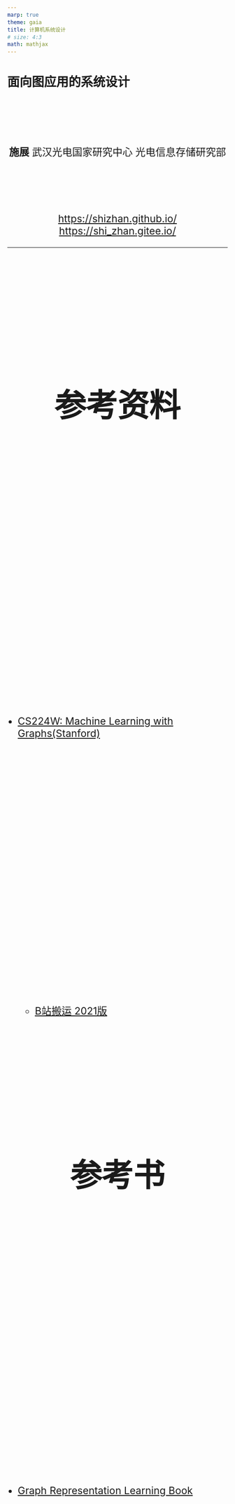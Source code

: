 ```yaml
---
marp: true
theme: gaia
title: 计算机系统设计
# size: 4:3
math: mathjax
---
```


# 面向图应用的系统设计

<!-- _class: lead -->

**施展**
武汉光电国家研究中心
光电信息存储研究部

<https://shizhan.github.io/>
<https://shi_zhan.gitee.io/>

---

## 参考资料

- [CS224W: Machine Learning with Graphs(Stanford)](http://web.stanford.edu/class/cs224w/)
  - [B站搬运 2021版](https://www.bilibili.com/video/BV18FNQeYEzz/)

## 参考书

- [Graph Representation Learning Book](https://www.cs.mcgill.ca/~wlh/grl_book/)
- [Network Science](http://networksciencebook.com/)
- [Networks, Crowds, and Markets:
Reasoning About a Highly Connected World](https://www.cs.cornell.edu/home/kleinber/networks-book/)

---

## 内容大纲

![bg right h:300](images/course-barcode.png)

<!-- paginate: true -->

- 影响深远的**图应用**
- 追求高效的**图系统**
- **表示学习**与随机游走
- **知识图谱**
- 大语言模型和知识图谱
- 实践作业

---

## 影响深远的图应用

<style scoped>
  h2 {
    padding-top: 200px;
    text-align: center;
    font-size: 72px;
  }
</style>

---

## 图有着广泛的应用

<style scoped>
  h2 {
    padding-top: 260px;
    text-align: center;
  }
</style>
![bg fit](images/graph-app-1.jpg)

<!-- 首先当然要了解一下这类系统服务的对象，请大家想一想身旁的图数据相关应用都有哪些？不拘泥于几年前课堂上所学的最短路径算法 -->

---

![bg fit](images/graphs-are-everywhere.jpg)

---

## 经典图应用

<style scoped>
  li {
    font-size: 18px;
  }
  p {
    font-size: 36px;
    text-align: center;
  }
</style>

![h:300](images/shortest-path.jpg) ![h:300](images/pagerank.webp)

最短路径、网页排名

- [Stanford Network Analysis Project](http://snap.stanford.edu/)
- [The Stony Brook Algorithm Repository](https://www.algorist.com/algorist.html)
- [The Network Data Repository with Interactive Graph Analytics and Visualization](https://networkrepository.com/)

---

## 经典图应用及算法

<style scoped>
  li {
    font-size: 18px;
  }
  p {
    font-size: 36px;
    text-align: center;
  }
</style>

![h:300](images/example-sssp-parallel-bfs-in-pregel-l.jpg) ![h:300](images/pagerank-pregel.jpg) ![h:300](images/pagerank-result.jpg)

最短路径、网页排名

- [Malewicz G, Austern M H, Bik A J C et al. **Pregel: A System for Large-Scale Graph Processing**. SIGMOD 2010.](https://dl.acm.org/doi/10.1145/1807167.1807184)

---

## 图应用的发展

- **电信欺诈**——异常模式侦测
- **金融欺诈**——动态图分析

---

### 异常模式侦测

![h:450](images/Telecom-Fraud.png)

---

#### 人工提取属性

```SQL
源电话拨打过电话的联系人的总数目
源电话拨打目标圈的总通话次数
源电话拨打目标圈的总通话时长
源电话拨打目标圈的平均通话时长
源电话拨打目标圈的平均通话次数
源电话与每个目标圈的联系人平均通话的活跃天数
目标圈内有回拨源电话的联系人的总数
目标圈内回拨源电话的总通话个数
目标圈内回拨源电话的平均回拨通话时长
...
```

---

### 动态图分析

<style scoped>
  li {
    font-size: 27px;
  }
</style>

![bg right w:500](images/evolving-graph-apps.png)

- 动态图不仅规模巨大，其拓扑结构亦持续变化
  - Facebook: 月活跃用户达25亿
  - Twitter: 每天500亿条推文被发送
  - 淘宝: 每秒54.4万笔订单被创建
- 分析目标
  - 复盘各时状态
  - 找出演化趋势

---

![bg fit](images/fund-tracking.png)

---

## 追求高效的图系统

<style scoped>
  h2 {
    padding-top: 200px;
    text-align: center;
    font-size: 72px;
  }
</style>

---

## 经典图系统

<style scoped>
  li {
    font-size: 18px;
  }
  p {
    font-size: 20px;
    text-align: center;
  }
</style>

![h:400](images/vertex-computing.png)

[Malewicz G, Austern M H, Bik A J C et al. **Pregel: A System for Large-Scale Graph Processing**. SIGMOD 2010.](https://dl.acm.org/doi/10.1145/1807167.1807184)

---

<style scoped>
  p {
    padding-top: 620px;
    font-size: 20px;
    text-align: center;
  }
</style>

![bg](images/spark-arch.png)

[Apache Spark - A Unified engine for large-scale data analytics](https://spark.apache.org/docs/latest/index.html)

<!-- 正如知名的Hadoop系统，其实是MapReduce框架的开源实现，其上构建的Spark GraphX也是Pregel的重视复现 -->

---

![bg fit](images/spark-graphx-property_graph.png)

<!-- 系统内以属性图的形式，通过规范化的编程框架来实现复杂的图应用 -->

---

![bg fit](images/spark-graphx-app.gif)

<!-- 比方说这个用来找寻维基百科热门社区的应用，里面就包含了两路并行的图分析过程 -->

---

![h:340](images/graphlab-consistency-model.jpg) ![h:340](images/graphlab-framework.jpg)

[The Story of GraphLab – From Scaling Machine Learning to Shaping Graph Systems Research (VLDB 2023 Test-of-time Award Talk)](https://www.vldb.org/pvldb/vol16/p4138-gonzalez.pdf)

<!-- 作为高校的科研成果，GraphLab则更强调处理的范式，结合Pregel的顶点中心计算框架，提出了GAS模型 -->

---

![bg fit](images/neo4j-intro.png)

<!-- 专攻图数据处理的系统，还专门分支出了一个门类，如今被归类为一种NoSQL的图数据库，曾经风光一时，但是其中最具标志意义的创业公司Neo4j的发展却颇为坎坷，最近倒是又有新的契机闪过，即KG与LLM的合作 -->

---

## 回顾经典系统结构

![bg right fit](images/text-book.jpg)

- 并行结构
  - 指令级、线程级、数据级、请求级
- 层次存储
  - 缓存、内存、外存

<!-- 为了深入认识这些图处理系统背后的设计方法，有必要回顾一下我们以往学习的计算机系统相关知识 -->

---

### 并行结构

<style scoped>
  h3 {
    padding-top: 500px;
  }
  p {
    font-size: 18px;
  }
</style>

![bg fit](images/Massively-parallel-processing.webp)

[Computer Architecture A Quantitative Approach 6th Edition](https://www.elsevier.com/books/computer-architecture/hennessy/978-0-12-811905-1), Chapter 4, 5.

<!-- 这就是一个典型的并行处理结构，试问其并行任务工作在什么级别呢？ -->

---

### 层次存储

<style scoped>
  h3 {
    padding-top: 500px;
  }
  p {
    font-size: 18px;
  }
</style>

![bg fit](images/MemoryHierarchy.png)

[Computer Architecture A Quantitative Approach 6th Edition](https://www.elsevier.com/books/computer-architecture/hennessy/978-0-12-811905-1), Chapter 2.

<!-- 这里则是一个典型的层次存储结构，试问其出现的动机又是什么呢？ -->

---

## 图应用访存特点

- 偏斜性
- 随机性

<!-- 趁着刚刚重温了相关概念，这里审视一下目标应用的特点，首先点个题，图应用最突出的存储器访问特点在于这两者：偏斜性和随机性，两者分别是分布式处理和分层存储架构的大敌 -->

---

### 偏斜性

<style scoped>
  li {
    font-size: 18px;
  }
</style>

![h:350](images/power-law-internet.jpg) ![h:300](images/power-law-twitter.jpg)

- [Faloutsos M, Faloutsos P, Faloutsos C. On power-law relationships of the Internet topology. SIGCOMM 1999.](https://dl.acm.org/doi/10.1145/316188.316229)
- [Gonzalez J E, Low Y, Gu H et al. PowerGraph: distributed graph-parallel computation on natural graphs. OSDI 2012.](https://www.usenix.org/system/files/conference/osdi12/osdi12-final-167.pdf)

---

#### SNAP真实图数据集

<style scoped>
  h5 {
    font-style: italic;
  }
  th {
    font-size: 20px;
  }
  td {
    font-size: 16px;
  }
</style>

|Name|Type|Nodes|Edges|Communities|Description|
|:-|:-|-:|-:|-:|:-|
|[com-LiveJournal](http://snap.stanford.edu/data/com-LiveJournal.html)|Undirected, Communities|3,997,962|34,681,189|287,512|LiveJournal online social network|
|[com-Friendster](http://snap.stanford.edu/data/com-Friendster.html)|Undirected, Communities|65,608,366|1,806,067,135|957,154|Friendster online social network|
|[com-Orkut](http://snap.stanford.edu/data/com-Orkut.html)|Undirected, Communities|3,072,441|117,185,083|6,288,363|Orkut online social network|
|[com-Youtube](http://snap.stanford.edu/data/com-Youtube.html)|Undirected, Communities|1,134,890|2,987,624|8,385|Youtube online social network|
|[com-DBLP](http://snap.stanford.edu/data/com-DBLP.html)|Undirected, Communities|317,080|1,049,866|13,477|DBLP collaboration network|
|[com-Amazon](http://snap.stanford.edu/data/com-Amazon.html)|Undirected, Communities|334,863|925,872|75,149|Amazon product network|
|[email-Eu-core](http://snap.stanford.edu/data/email-Eu-core.html)|Directed, Communities|1,005|25,571|42|E-mail network|
|[wiki-topcats](http://snap.stanford.edu/data/wiki-topcats.html)|Directed, Communities|1,791,489|28,511,807|17,364|Wikipedia hyperlinks|

#### 统计度分布

```bash
grep -v "^#" com-amazon.ungraph.txt | awk '{print $1"\n"$2}' | sort -n | uniq -c
```

---

### 随机性

<style scoped>
  p {
    text-align: center;
  }
  li {
    font-size: 18px;
  }
</style>

![h:450](images/random-access-problem.jpg)

- [Kyrola A, Blelloch G, Guestrin C. **GraphChi: Large-Scale Graph Computation on Just a PC**. OSDI 2012.](https://www.usenix.org/conference/osdi12/technical-sessions/presentation/kyrola)

---

<style scoped>
  li {
    padding-top: 600px;
    font-size: 18px;
  }
</style>

![bg fit](images/vertex-centric.jpg)

- <https://github.com/snap-stanford/snap/blob/master/tutorials/demo-bfsdfs.cpp>

---

### 重温CacheLab

<style scoped>
  p {
    font-size: 27px;
  }
</style>

![bg right fit](images/csapp3e-cover.jpg)

[Computer Systems: A Programmer's Perspective, 3/E (CS:APP3e)](http://csapp.cs.cmu.edu/3e/home.html), Randal E. Bryant and David R. O'Hallaron, Carnegie Mellon University

[深入理解计算机系统（原书第3版）](https://item.jd.com/12006637.html)

[Introduction to Computer Systems (ICS)](http://www.cs.cmu.edu/~213/), [2015 CMU 15-213 CSAPP 深入理解计算机系统](https://www.bilibili.com/video/BV1iW411d7hd/)

Lecture12 Cache Memory

<!-- 上次我们谈到图这种特点鲜明，价值深远的应用，其构造具有偏斜性，行为具有随机性，而支撑其运转的系统，则仰赖各个层级的并行性，以及塑造层次存储的局部性，然而这里面涌现出天然的矛盾，构成了我们面前的第一重挑战 -->

---

#### 实验准备

- [实验扩展](https://gitee.com/computer-architecture-hust/computer-architecture-experiment), [作业参考](https://github.com/cs-course/bfs_cachelab_handin)
  - 基于 CacheLab 观察经典图算法访存行为
- [辅助工具](https://github.com/ShiZhan/generator)
  - 4种经典随机图生成器，合成具备自然图特征的实验数据集
  - 清理自连边、重复边脚本，重编号脚本
- [SNAP工具包](http://snap.stanford.edu/snap/download.html)
  - Windows版本需要Cygwin，Linux版本需要Ubuntu

<!-- 从这个问题开始，我们演示一下作为一名研究生，大致的学习过程应该是怎样的

首先，之前学习的记忆里，告诉我们局部性这样一个概念，我们很自然的希望从如今的实验环境中找出来

当时课本上是一个什么样的表述呢？我们少许回顾一下 -->

---

#### 经典BFS算法：两个关键数据结构，两重循环体

```C
void bfs(int source) {
    int v = source, n;
    long long int i, front = 0, rear = 0;
    visited[v] = true;
    frontier[rear] = v;
    while (front <= rear) {
        v = frontier[front]; /* delete from queue */
        front++;
        for (i = csr_index[v]; i < csr_index[v + 1]; i++) {
            /* Check for adjacent unvisited nodes */
            n = csr_edges[i];
            if (visited[n] == false) {
                visited[n] = true;
                rear++;
                frontier[rear] = n;
            }   
        }
    }
}
```

---

#### CSR构造

<style scoped>
  p {
    font-size: 20px;
  }
</style>

![w:1100](images/compressed-sparse-row.jpg)

[**When is Graph Reordering an Optimization? Studying the Effect of Lightweight Graph Reordering Across Applications and Input Graphs**](http://abstract.ece.cmu.edu/pubs/graphreordering-preprint.pdf), IISWC 2018, ***Best Paper Award***.

---

#### 尝试哪些布局？

- 原始顺序
- 度降序排列
  - [SIGMOD '16](https://dl.acm.org/doi/abs/10.1145/2882903.2915220)
- 遍历顺序排列
  - [ICPE '14](https://dl.acm.org/doi/10.1145/2568088.2576761)

---

![bg fit](images/krongen256bfs.jpg)

---

<style scoped>
  p {
    padding-top: 200px;
    text-align: center;
    font-size: 72px;
  }
  li {
    font-size: 25px;
  }
</style>

实践出真知

- 图应用和传统应用访存有什么区别？
- 重排图访存模式有什么变化？
- 对缓存性能造成什么影响？
- 效果是否明确？适用是否广泛？
- ……
- *干脆躺平放弃排序* X-Stream, SOSP '13
- *一次搞定还是每次重排？* GrafBoost, ISCA '18

---

## 挑战

<style scoped>
  p {
    padding-top: 100px;
    text-align: center;
    font-size: 72px;
  }
</style>

亲和布局

---

## 系统怎么设计？

- 分布式架构
- 分层式架构
- 分布式、分层架构

---

<style scoped>
  p {
    padding-top: 100px;
    text-align: center;
    font-size: 72px;
  }
</style>

## 系统怎么设计？……

<style scoped>
  p {
    padding-top: 50px;
    text-align: center;
    font-size: 72px;
  }
</style>

- 分布式架构
- 分层式架构
- 分布式、分层架构

软件、硬件怎样相互协同？

---

### 分布式架构

<style scoped>
  p {
    font-size: 18px;
  }
</style>

- 让足量内存应对随机访存，然而…

![h:400](images/dilemma-on-skewness.jpg)

Pregel[SIGMOD’10] ,GraphLab[OSDI’12], Gemini[OSDI’16]

---

### 分布式架构…

<style scoped>
  p {
    font-size: 18px;
  }
</style>

- 让足量内存应对随机访存，然而…
- MapReduce的问题
  - 漫长迭代、不平衡负载
- 图分区的矛盾
  - 尺寸平衡，切割少
  - 过度分区

[Gonzalez J E, Low Y, Gu H et al. **PowerGraph: distributed graph-parallel computation on natural graphs**. OSDI 2012.](https://www.usenix.org/conference/osdi12/technical-sessions/presentation/gonzalez)
[Chen R, Shi J, Chen Y et al. **PowerLyra: differentiated graph computation and partitioning on skewed graphs**. EuroSys 2015.](https://dl.acm.org/doi/10.1145/2741948.2741970)
[Tsourakakis C, Gkantsidis C, Radunovic B et al. **FENNEL: streaming graph partitioning for massive scale graphs**. WSDM 2014.](https://dl.acm.org/doi/10.1145/2556195.2556213)
[Shi Z, Li J, Guo P et al. **Partitioning dynamic graph asynchronously with distributed FENNEL**. FGCS 2017.](https://www.sciencedirect.com/science/article/pii/S0167739X1730033X)
...

---

### 分层式架构

<style scoped>
  p {
    font-size: 18px;
  }
</style>

- 让足量外存实现扩展避免网络分布，可是…

GraphChi[OSDI’12], X-Stream[SOSP'13], GridGraph[ATC'15]，CLIP[ATC'17]

![h:350](images/sequential-vs-random.jpg)

[Roy A, Mihailovic I, Zwaenepoel W. X-Stream: edge-centric graph processing using streaming partitions. SOSP 2013.](https://dl.acm.org/doi/10.1145/2517349.2522740)

---

### 分层式架构…

<style scoped>
  p {
    font-size: 18px;
  }
</style>

- 让足量外存实现扩展避免网络分布，可是…
- 外存模式
  - 大块访问的实现
  - 顺序访问的实现
- 分批问题
  - 如何排序

---

### 分布式、分层架构

<style scoped>
  p {
    text-align: center;
  }
  li {
    font-size: 18px;
  }
</style>

![h:450](images/chaos.jpg)

- [Roy A, Bindschaedler L, Malicevic J et al. **Chaos: Scale-Out Graph Processing from Secondary Storage**. SOSP 2015.](https://dl.acm.org/doi/10.1145/2815400.2815408)

---

### 图处理系统发展

![w:1100](images/graph-processing-systems.png)

---

### **反思重排**

- 提高数据访问速度
  - Optimizing cpu cache performance for pregel-like graph computation  [ICDEW’15]
  - Speedup Graph Processing by Graph Ordering  [SIGMOD’16]
  - MOSAIC [EuroSys’17]
- 减少冗余I/O
  - Load the Edges You Need [ATC’16]
  - CLIP [ATC’17]

---

### **两个都要**

<style scoped>
  p {
    text-align: center;
    font-size: 60px;
  }
</style>

- 提高数据访问速度

活跃数据

- 减少冗余I/O

不活跃数据

---

![bg fit](images/vertex-activity-trend.jpg)

<!-- 不过，不同阶段，重点可不一样，前面更关注活跃数据的主流，后面则更关注不活跃数据的淘汰 -->

---

- 如何在重排图数据时，兼顾活跃数据和不活跃数据？
  - **为什么？**…集中驻留与高效淘汰…
  - **试一试**：可以围绕CacheLab、Gem5、SNAP做进一步实验观察

```bash
./build/X86/gem5.opt -d $HOME/snap-cc-rmat21-base -r \
  -e configs/example/se.py -n 4 \
    --caches --l2cache --l3cache --l1d_size=32kB --l1i_size=32kB --l2_size=256kB --l3_size=8MB --mem-size=4GB \
  -c $HOME/snap/examples/concomp/concomp -o " -i:$HOME/rmat21.txt "
./build/X86/gem5.opt -d $HOME/snap-cc-rmat21-gor -r \
  -e configs/example/se.py -n 4 \
  --caches --l2cache --l3cache --l1d_size=32kB --l1i_size=32kB --l2_size=256kB --l3_size=8MB --mem-size=4GB \
  -c $HOME/snap/examples/concomp/concomp -o " -i:$HOME/rmat21_reorder.txt "
./build/X86/gem5.opt -d $HOME/snap-cc-rmat21-act -r \
  -e configs/example/se.py -n 4 \
  --caches --l2cache --l3cache --l1d_size=32kB --l1i_size=32kB --l2_size=256kB --l3_size=8MB --mem-size=4GB \
  -c $HOME/snap/examples/concomp/concomp -o " -i $HOME/rmat21_sort.txt "
```

---

### **预判活跃顶点：中介中心性**

<style scoped>
  p {
    padding-top: 400px;
    text-align: center;
    font-size: 60px;
  }
</style>

![bg fit](images/approximation-by-betweenness-centrality.jpg)

碰运气？回想一下Pregel的顶点计算…

---

### **汇聚不活跃顶点：直接邻居**

![bg fit](images/placement-of-inactive-vertexes.jpg)

---

<style scoped>
  p {
    padding-top: 600px;
    text-align: center;
    font-size: 25px;
  }
</style>

![bg h:600](images/val-nas18.jpg)

[Cache-friendly data layout for massive graph](https://ieeexplore.ieee.org/document/8515737/). NAS '18.

---

## 挑战

<style scoped>
  p {
    padding-top: 100px;
    text-align: center;
    font-size: 72px;
  }
</style>

时空检索

---

### **研究背景**

<style scoped>
  p {
    text-align: center;
    font-size: 25px;
  }
</style>

- **时序图 (Temporal Graphs)** 广泛存在于现实世界（如社交网络、知识图谱），其结构和关系随时间不断演化。
- 时序图核心挑战：如何在**存储开销**和**查询时间**之间取得高效平衡。

![h:270](images/evolving-graph-logic.png) 

怎样找出10分钟以内的社媒账号同IP多开？…一个号码呼出10个以上被叫号码？…

---

### **现有存储模型及其局限**

<style scoped>
  li {
    font-size: 22px;
  }
</style>

![bg right fit](images/snapshot-vs-log.png)

1. **Copy-Based (副本式)**
  * **优点:** 查询速度快，结构局部性好。
  * **缺点:** 存储冗余高，连续快照间差异小但存储成本巨大。
2. **Log-Based (日志式)**
  * **优点:** 存储开销小，只记录增量更新。
  * **缺点:** 查询时需重建快照，时间开销大。
3. **Hybrid (混合式, 如Pensieve)**
  * 尝试结合两者优点，但**假设顶点度分布是静态的**。
  * **关键问题:** 现实图中顶点度偏斜性会**随时间动态变化**，静态假设导致性能下降。

---

### **一系列动态图系统研究**

<style scoped>
  li {
    font-size: 27px;
  }
</style>

![h:300](images/evolving-graph-research.png)

- 快照模型: $G=<G_0, G_1, G_2, \dots, G_t>$
- 日志模型: $G=<ev_0, ev_1, ev_2, \dots, ev_t>$
- 全图模型: $G_[t_1, t_n]=<V_[t_1, t_n], E_[t_1, t_n]>$
- 混合模型: 基于偏斜性感知或基于相关性感知

---

### **LSM-Subgraph**

[LSM-Subgraph: Log-Structured Merge-Subgraph for Temporal Graph Processing, APWeb-WAIM 2022](https://link.springer.com/chapter/10.1007/978-3-031-25158-0_39)

- 提出一种新型**时序图混合存储模型 LSM-Subgraph**，通过关键快照和中间日志，综合副本（copy-based）和日志（log-based）模式特长
- 基于 PMA（Packed Memory Array）的邻接数组模型，提出一种**动态空位分配**策略，根据图演化特征分配空位，提升更新效率
- 提出基于**波动感知**（fluctuation-aware）的关键快照创建方法，设定阈值 β，在存储开销和查询时间之间实现最优平衡


---

### **基于PMA的邻接数组**

- **目标:** 高效支持更新，避免全局重建。
- **方法:**
  - 用 **Packed Memory Array (PMA)** 存储快照，元素间预留空隙。
  - 插入/删除操作可通过局部移动元素完成，大幅降低更新开销。
  - 提出新的空隙分配与再平衡策略，适应时序图的动态特性。

![(Fig. 4 from Paper: PMA Layout) h:200](images/lsm-subgraph-snapshot.png)

---

### **变化感知的快照创建**

- **目标:** 智能选择何时创建关键快照 (Key Snapshot)。
- **方法:**
  - 定义差异度 `TD` (Temporal Discrepancy) 衡量连续快照间变化度。
  - 当 `TD > β` (阈值，经验值 **0.03**) 时，才创建新的关键快照。
  - 克服了基于固定时间或固定日志大小方法的缺陷，实现动态优化。

![(Fig. 5. The updated characteristic of temporal graphs) h:200](images/lsm-subgraph-evolving.png) $TD(K_1, K_2) = \frac{|E_G|}{|E_{K_1}| + |E_{K_2}|}$

---

### **日志合并方法**

- **目标:** 减少查询时需要处理的日志量。
- **方法:**
  - 在合并前对日志进行预处理，消除对同一元素的冗余操作。
  - 例如：多次插入视为最后一次插入；插入后删除则视为无操作。

### **系统设计**

- **数据结构:** 将数据划分为多个 **Shard**，每个 Shard 包含一个PMA快照和一段日志。
- **查询引擎:** 查询时，找到最近的关键快照，应用合并后的日志，快速重构目标时间点的图状态。

---

### **实验效果**

- **对比对象:** Chronos (Copy-Based), GraphPool (Log-Based), Pensieve (Hybrid)。
- **结果:**
  - **vs. GraphPool:** 查询效率 **平均提升86%**，内存开销降低 **9%~57%**。
  - **vs. Chronos:** 查询效率 **平均提升53%**，内存开销 **大幅降低**。
  - **vs. Pensieve:** 查询时间 **最多减少12.5倍** (因避免远程重建)，内存开销约为其3.2倍但**是可接受的权衡**。
- **自身组件的有效性:** PMA模型更新效率远高于CSR/AdjList；波动感知策略在存储和查询时间上均优于基于周期或随机的方法。

---

## 表示学习与随机游走

<style scoped>
  h2 {
    padding-top: 200px;
    text-align: center;
    font-size: 72px;
  }
</style>

---

### 图表示学习

<style scoped>
  li {
    font-size: 27px;
  }
</style>

- 图数据持续增大 --> 空间开销（状态向量，邻接矩阵）算力需求（矩阵运算）开销巨大
- 图表示学习 --> 对于 $\forall v \in V$ 有 $f: v \rightarrow R^d(d \ll |V|)$，映射为低维稠密的实值向量

![h:330](images/network-representative-learning.png)

- 将分类、预测等任务转化为对向量的计算

---

### 图抽样方法

<style scoped>
  th {
    font-size: 25px;
  }
  td {
    font-size: 25px;
  }
</style>

|类别|代表方法|特点|
|:-|:-|:-|
|基于矩阵分解|LLE(Science'00), Laplacian Eigenmaps(NIPS'01), HOPE(SIGKDD'16), STRAP(KDD’19), ProNE(ICAJI’19)|时间和空间开销大、依赖相似矩阵的选择|
|基于随机游走|DeepWalk(KDD'14), LINE(KDD'15), Node2Vec(KDD'16), Struct2Vec(KDD’17), DiaRW(FGCS’19)|扩展性更好（时间和空间）、适应性更强|

![h:280](images/deepwalk.png)

---

### **怎样优化表示学习系统**

- 样本规模数十倍于图数据，不能在一周内完成千万个节点的表示学习
  - 动态调节采样，减少冗余 [FGCS 2019](http://www.sciencedirect.com/science/article/pii/S0167739X19300378)
    - 找出**顶点度与游走冗余之间的关系**，实现动态游走
  - 用理论来准确指导采样过程，充分优化样本尺寸 [ICDE 2021](https://doi.ieeecomputersociety.org/10.1109/ICDE51399.2021.00198)
    - 用**信息熵理论**来估计游走冗余
  - 多核**并行增强**系统扩展能力 [IEEE ToBD 2023](https://ieeexplore.ieee.org/document/9749008)

---

![bg fit](images/huge-hrw.jpg)

---

![bg right fit](images/huge-workflow.jpg)

- 节省游走
  - 启发式随机游走
  - 自适应游走长度
  - 自适应游走次数
- 实现
  - 内存占用优化
  - 细粒度、多线程并行

<!-- 启发式随机游走：HuGE+采用混合属性启发式随机游走（HRW），它在每一步随机游走中考虑了节点的公共邻居数量和节点信息内容，从而更有效地捕捉节点特征，减少了对计算资源的需求。

自适应游走长度：HuGE+使用启发式方法来确定随机游走的长度，而不是采用固定的游走长度。这种方法通过观察信息熵的变化来决定何时停止游走，从而避免了生成过多冗余信息，提高了计算效率。

自适应游走次数：HuGE+还提出了一种方法来决定每个节点的游走次数，它通过计算相对熵（即Kullback-Leibler散度）来评估生成的语料库与图的度分布之间的差异，从而确定合适的游走次数，以确保语料库的质量和效率。

内存占用优化：HuGE+显著减少了内存占用，平均减少了68.9%。这是通过优化游走策略和减少生成的语料库大小实现的，从而使得方法能够扩展到更大规模的图。

并行化处理：HuGE+的设计允许并行化执行，这意味着它可以利用多核处理器来同时处理多个任务，从而进一步提高处理大规模图的速度。

线性运行时间：在合成图上的实验表明，HuGE+的运行时间与图的大小呈线性关系，这表明它能够以可控的方式处理大规模图。

高效的训练方法：HuGE+使用Skip-Gram模型来训练节点的嵌入向量，并通过负采样等技术优化了训练过程，减少了计算和存储开销。 -->

---

![bg fit](images/huge-evaluation-0.jpg)

---

![bg fit](images/huge-evaluation-1.jpg)

---

![bg fit](images/huge-evaluation-2.jpg)

---

### 发挥传统分级存储优势

- **以矩阵记录游走**（Walk Matrix）：提出了一种走矩阵来避免加载不可更新的游走，从而消除无用的游走I/O操作。
- **效益感知I/O模型**（Benefit-Aware I/O Model）：开发了一种效益感知的I/O模型，用于加载包含最大累积可更新游走的多个数据块，以提高I/O利用率。
- **块集导向游走更新方案**（Block Set-Oriented Walk Updating Scheme）：采用了一种块集导向的游走更新方案，允许每个游走在已加载的数据块集中尽可能多地移动步数，从而显著提高游走更新率。
[SOWalker: An I/O-Optimized Out-of-Core Graph Processing System for Second-Order Random Walks](https://www.usenix.org/conference/atc23/presentation/wu), ATC 23

---

![bg fit](images/sowalker-background.jpg)

---

![bg fit](images/sowalker-motivation.jpg)

---

![bg fit](images/sowalker-contribution.jpg)

---

![bg fit](images/sowalker-evaluation-1.jpg)

---

![bg fit](images/sowalker-evaluation-2.jpg)

---

## 知识图谱

<style scoped>
  h2 {
    padding-top: 200px;
    text-align: center;
    font-size: 72px;
  }
</style>

---

### 异构图与知识图谱基础

- **异构图**：图中包含多种节点类型和边类型。
- **知识图谱（KG）**是一种典型的异构图：
  - 节点表示实体（如人、药物、论文等）。
  - 边表示实体之间的关系（如“作者”、“治疗”、“引用”等）。
- **知识图谱的特点**：
  - 大规模（数百万节点和边）。
  - 不完整（很多真实关系缺失）。
  - 无法枚举所有可能的事实，因此需要**预测缺失的链接**。

---

### 知识图谱嵌入（KG Embedding）
目标：将实体和关系嵌入到低维向量空间中，使得存在的关系在嵌入空间中“接近”。

#### 基本思想
- 每个实体和关系都用一个向量表示。
- 定义一个**评分函数** \( f_r(h, t) \) 来衡量三元组 \( (h, r, t) \) 的合理性。
- 通过训练使得真实三元组的得分高，虚假三元组的得分低。

---

#### 常见的KG嵌入模型

<style scoped>
  table, th, td {
    border: 1px solid black;
    font-size: 30px;
  }
</style>

| 模型     | 嵌入空间 | 评分函数 | 对称性 | 反对称性 | 逆关系 | 组合性 | 一对多 |
|----------|----------|----------|--------|----------|--------|--------|--------|
| **TransE**   | ℝ^d      | −‖h + r − t‖ | ✗      | ✓        | ✓      | ✓      | ✗      |
| **TransR**   | ℝ^d → ℝ^k | −‖M_r h + r − M_r t‖ | ✓      | ✓        | ✓      | ✓      | ✓      |
| **DistMult** | ℝ^d      | ⟨h, r, t⟩ | ✓      | ✗        | ✗      | ✗      | ✓      |
| **ComplEx**  | ℂ^d      | Re(⟨h, r, t⟩) | ✓      | ✓        | ✓      | ✗      | ✓      |
| **RotatE**   | ℂ^d      | −‖h ∘ r − t‖ | ✓      | ✓        | ✓      | ✓      | ✗（弱支持）|

---

#### 模型特点与适用场景

- **TransE**：简单高效，适合快速实验，但不能处理对称关系和一对多关系。
- **TransR**：通过引入关系特定的投影矩阵，增强了表达能力，能建模更复杂的关系。
- **DistMult**：使用点积，能处理对称关系，但无法区分头尾实体，无法建模反对称关系。
- **ComplEx**：引入复数空间，能建模反对称和逆关系，是目前常用的强模型之一。
- **RotatE**：在复数空间中进行旋转操作，能建模多种关系类型，性能较好。

---

#### 实际建议

- 不同知识图谱的关系模式差异大，没有通用最优模型。
- **快速尝试**：先用 TransE。
- **进一步提升**：使用 ComplEx 或 RotatE 等更具表达力的模型。

---

## 大语言模型和知识图谱

<style scoped>
  h2 {
    padding-top: 200px;
    text-align: center;
    font-size: 72px;
  }
</style>

---

<style scoped>
  table, th, td {
    border: 1px solid black;
    font-size: 22px;
  }
</style>

| 技术路径            | 核心机制                                         | 对LLM的要求                   | 优点                          | 缺点/挑战                           | 代表性工作               |
| :-------------- | :------------------------------------------- | :------------------------ | :-------------------------- | :------------------------------ | :------------------ |
| **基于数据集微调**     | 利用包含推理路径的特定领域数据集对LLM进行微调，将知识内化到模型参数中。        | 需要访问模型参数并进行训练。            | 推理速度快（无需实时检索）；能深度整合领域知识。    | 知识更新困难，需要重新训练；训练成本高；可能过拟合特定数据集。 | [MedReason](https://arxiv.org/abs/2504.00993v2), [JKEM](https://www.mdpi.com/2078-2489/15/11/666) |
| **基于提示工程与检索增强** | 在推理时，从KG中检索相关知识，并将其作为上下文（Prompt）的一部分输入给LLM。  | 无需修改模型参数，可应用于任何LLM。       | 灵活、高效，知识可实时更新；实现相对简单。       | 受限于上下文窗口长度；检索质量直接影响性能；可能引入无关噪声。 | [DR.KNOWS](https://ai.jmir.org/2025/1/e58670)  |
| **基于推理路径探索与验证** | 将LLM作为智能体，在KG上动态探索、生成并评估多条推理路径，选择最优路径作为答案依据。 | 需要LLM具备强大的零样本或少样本推理和评估能力。 | 可解释性强，能提供完整的推理链条；无需训练，通用性好。 | 推理过程复杂，计算开销大；路径探索的效率和准确性是关键。    | [RwT](https://aclanthology.org/2025.coling-main.211/), [REKG-MCTS](https://aclanthology.org/2025.findings-acl.484/)     |


---

### 知识图谱帮助思维链

#### **研究背景**

- 大语言模型 (LLMs) 在诸多NLP任务上表现出色，但在复杂推理（算数、常识、符号）任务上仍存在显著局限。
- 思维链推理 (Chain-of-Thought Reasoning) 通过让LLM生成中间推理步骤，有效提升了多步推理任务的性能。

---

#### **关键问题**

- 通用思维链难专精
  * 推理链生成基于LLM自身生成，无法利用知识图谱形成严谨逻辑
  * 在医疗、法律、金融等高风险领域，此问题带来不可估量的风险
    * 例: 在AQuA数据集上，多种CoT方法的准确率均低于55%。

- 自然语言提示词表述模糊
  * 自然语言思维链易理解，但推理准确性不如代码式提示
  * 代码提示复杂性高、领域局限性大、语言风格单一

---

[CoT-RAG: Integrating Chain of Thought and Retrieval-Augmented Generation to Enhance Reasoning in Large Language Models](https://arxiv.org/abs/2504.13534v3), EMNLP 2025

通过结构化知识表示、动态检索机制和伪程序化推理执行，解决现有 CoT 方法在可靠性和推理性能上的两大瓶颈，为 LLM 在复杂和垂直领域的可靠推理提供新范式。

* 知识图谱驱动的 CoT 生成 (Knowledge Graph-driven CoT Generation)
* 可学习的知识案例感知 RAG (Learnable Knowledge Case-aware RAG)
* 伪程序提示执行 (Pseudo-Program Prompting Execution)

<!-- 
**三阶段设计 (Three-Stage Design)**

**Stage 1: 知识图谱驱动的CoT生成 (Knowledge Graph-driven CoT Generation)**
*   **专家介入:** 领域专家构建一次性的、粗粒度的**决策树 (DT)**，封装领域推理逻辑。
*   **LLM转化:** LLM将DT分解并转化为结构清晰、高度透明的**知识图谱 (KG)**。
*   **KG节点:** 每个实体包含 `Sub-question`, `Sub-case`, `Sub-description`, `Answer` 属性。
*   **优势:** 增强可控性、可靠性与领域适应性。

**Stage 2: 可学习的知识案例感知RAG (Learnable Knowledge Case-aware RAG)**
*   **LLM驱动的检索:** （非传统向量检索）利用LLM从用户长查询描述中，为KG中的每个实体精准提取对应的 `Sub-description`。
*   **动态更新:** 新的用户查询可以反过来动态更新DT中的 `Knowledge case`，使知识图谱持续进化。

**Stage 3: 伪程序提示执行 (Pseudo-Program Prompting Execution)**
*   **执行方式:** LLM将KG表示为**伪程序知识图谱 (PKG)** 并逐步执行。
*   **优势:**
    *   **兼具NL与Code优点:** 像代码一样逻辑严谨，又如自然语言一般易于理解和通用。
    *   **无需外部解释器:** 摆脱对Python解释器等环境的依赖。
    *   **可扩展性强:** 可适配C++, Java等语言风格（见附录）。
 -->

---

![bg fit](images/cot-rag.png)

---

#### **实验设置**

- **模型:** ERNIE-Speed, GPT-4o mini, GLM-4-flash, GPT-4o等
- **数据集 (9个):**
  - **通用领域:** AQuA, GSM8K, MultiArith, SingleEq, HotpotQA, CSQA, SIQA, Last Letter, Coin Flip.
  - **垂直领域:** LawBench, LegalBench, CFBenchmark, AGIEval.

---

#### **主要结果**

<style scoped>
  p, li, th, td {
    font-size: 25px;
  }
</style>

**提升通用任务**
| Method | AQuA | GSM8K | ... | **Average** |
| :--- | :---: | :---: | :---: | :---: |
| Zero-shot-CoT | 43.4 | 78.3 | ... | 72.4 |
| Manual-CoT | 54.3 | 85.8 | ... | 77.3 |
| PS | 50.1 | 82.8 | ... | 75.2 |
| **CoT-RAG** | **65.7** | **94.7** | ... | **89.1** |
* ↑ 准确率提升幅度: **4.0% ~ 44.3%**

**适配垂直领域**
* 准确率远超其他基于图谱的RAG方法（如KG-CoT, GraphRAG, ToG等）。
* 专家构建的DT至关重要：零专家参与（LLM自建DT）的变体性能下降 **7.8%**。

<!-- 
其实将GNN和LLM的融合才刚刚开始
 -->

---

## 实践作业

<style scoped>
  h2 {
    padding-top: 200px;
    text-align: center;
    font-size: 72px;
  }
</style>

---

<style scoped>
  h3 {
    font-size: 25px;
  }
  p, li {
    font-size: 20px;
  }
</style>

## 知识图谱案例实验

来源：[【天池经典打榜赛】赛道四-知识图谱预测赛](https://tianchi.aliyun.com/competition/entrance/532419/)

### 实验背景

- 知识图谱是AI时代一项非常重要的技术，然而知识图谱普遍存在不完备的问题，知识图谱链接预测任务主要基于实体和关系的表示对缺失三元组进行预测。
- 任务旨在提升电商场景下知识图谱嵌入效果，满足商品推荐等应用对推理商品潜在关联性的需求。

### 实验内容

- 知识图谱表示：**三元组（h,r,t）**，其中h被称为头实体，t为尾实体，r为连接头、尾实体的关系。
- 由于知识图谱构建中**部分知识的缺失**及**知识动态变化**等原因，现有的知识图谱通常是不完备的，知识图谱中总是存在关系r下头实体h或者尾实体t缺失的情况。
  - 基于知识图谱的**链接预测任务**，就是已知头实体（或尾实体）和关系的情况下，预测缺失的尾实体（或头实体）的任务。
  - 此任务中所提供的知识图谱的头实体h通常为商品，尾实体t通常为商品所对应相关属性信息，如颜色、适用人群、细分市场等，关系r为具体的属性类型。
  - 因为商品属性关系中多对一的情况十分普遍，所以在做关系推理和链接预测任务时只考虑预测尾实体。

---

<style scoped>
  p, li {
    font-size: 23px;
  }
</style>

### 实验要求

- **赛题数据、格式、指标**：详见[官网](https://tianchi.aliyun.com/competition/entrance/532419/)。
- **结果提交**：向官网提交OpenBG500_test.tsv文件，**向微助教平台提交Python Notebook文件**。
- **实验报告**：不另外撰写，**在Notebook中逐栏介绍**实验采用的模型、过程、结果分析及结论。

#### 时间安排

- 开始日期：**2025年09月23日**
- 提交截止：**2025年09月30日**

请在规定时间内完成实验，并按照要求完成官网和微助教提交。

<!-- 如果因特殊原因赶不上官网提交，请及时联系老师，在微助教提交时同时提交实验Notebook和csv文件，并说明原因。 -->
